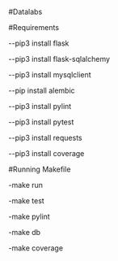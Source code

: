 #Datalabs

#Requirements

--pip3 install flask

--pip3 install flask-sqlalchemy

--pip3 install mysqlclient

--pip install alembic

--pip3 install pylint

--pip3 install pytest

--pip3 install requests

--pip3 install coverage

#Running Makefile

-make run

-make test

-make pylint

-make db

-make coverage
